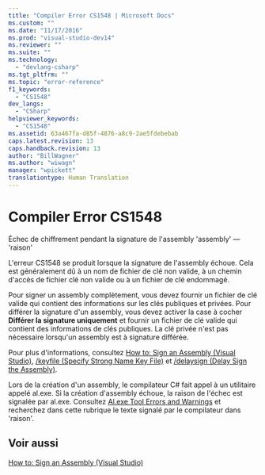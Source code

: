 ```yaml
---
title: "Compiler Error CS1548 | Microsoft Docs"
ms.custom: ""
ms.date: "11/17/2016"
ms.prod: "visual-studio-dev14"
ms.reviewer: ""
ms.suite: ""
ms.technology: 
  - "devlang-csharp"
ms.tgt_pltfrm: ""
ms.topic: "error-reference"
f1_keywords: 
  - "CS1548"
dev_langs: 
  - "CSharp"
helpviewer_keywords: 
  - "CS1548"
ms.assetid: 63a467fa-d85f-4876-a8c9-2ae5fdebebab
caps.latest.revision: 13
caps.handback.revision: 13
author: "BillWagner"
ms.author: "wiwagn"
manager: "wpickett"
translationtype: Human Translation
---
```

# Compiler Error CS1548
Échec de chiffrement pendant la signature de l'assembly 'assembly' — 'raison'  
  
 L'erreur CS1548 se produit lorsque la signature de l'assembly échoue.  Cela est généralement dû à un nom de fichier de clé non valide, à un chemin d'accès de fichier clé non valide ou à un fichier de clé endommagé.  
  
 Pour signer un assembly complètement, vous devez fournir un fichier de clé valide qui contient des informations sur les clés publiques et privées.  Pour différer la signature d'un assembly, vous devez activer la case à cocher **Différer la signature uniquement** et fournir un fichier de clé valide qui contient des informations de clés publiques.  La clé privée n'est pas nécessaire lorsqu'un assembly est à signature différée.  
  
 Pour plus d'informations, consultez [How to: Sign an Assembly \(Visual Studio\)](http://msdn.microsoft.com/fr-fr/f468a7d3-234c-4353-924d-8e0ae5896564), [\/keyfile \(Specify Strong Name Key File\)](../../../csharp/language-reference/compiler-options/keyfile-compiler-option.md) et [\/delaysign \(Delay Sign the Assembly\)](../../../csharp/language-reference/compiler-options/delaysign-compiler-option.md).  
  
 Lors de la création d'un assembly, le compilateur C\# fait appel à un utilitaire appelé al.exe.  Si la création d'assembly échoue, la raison de l'échec est signalée par al.exe.  Consultez [Al.exe Tool Errors and Warnings](http://msdn.microsoft.com/fr-fr/7f125d49-0a03-47a6-9ba9-d61a679a7d4b) et recherchez dans cette rubrique le texte signalé par le compilateur dans 'raison'.  
  
## Voir aussi  
 [How to: Sign an Assembly \(Visual Studio\)](http://msdn.microsoft.com/fr-fr/f468a7d3-234c-4353-924d-8e0ae5896564)